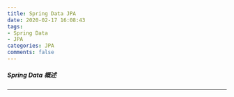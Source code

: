 ```yaml
---
title: Spring Data JPA
date: 2020-02-17 16:08:43
tags: 
- Spring Data
- JPA
categories: JPA
comments: false
---
```


##### Spring Data 概述<!-- more -->

----

